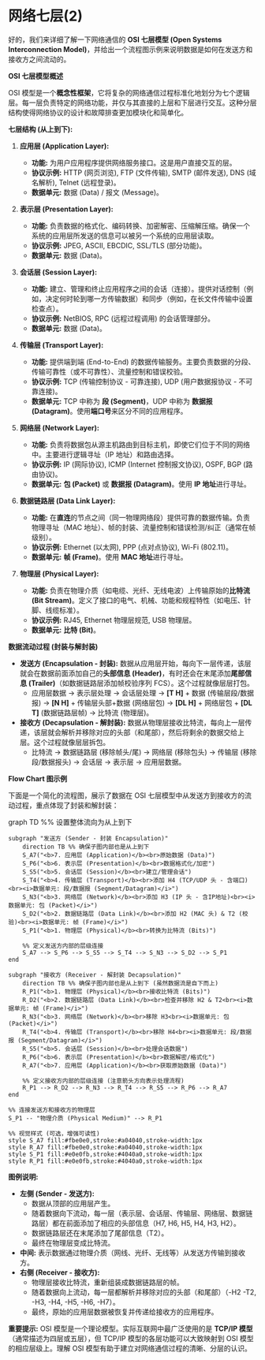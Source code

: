 # 网络七层(2)

好的，我们来详细了解一下网络通信的 **OSI 七层模型 (Open Systems Interconnection Model)**，并给出一个流程图示例来说明数据是如何在发送方和接收方之间流动的。

**OSI 七层模型概述**

OSI 模型是一个**概念性框架**，它将复杂的网络通信过程标准化地划分为七个逻辑层。每一层负责特定的网络功能，并仅与其直接的上层和下层进行交互。这种分层结构使得网络协议的设计和故障排查更加模块化和简单化。

**七层结构 (从上到下):**

1.  **应用层 (Application Layer):**
    *   **功能:** 为用户应用程序提供网络服务接口。这是用户直接交互的层。
    *   **协议示例:** HTTP (网页浏览), FTP (文件传输), SMTP (邮件发送), DNS (域名解析), Telnet (远程登录)。
    *   **数据单元:** 数据 (Data) / 报文 (Message)。

2.  **表示层 (Presentation Layer):**
    *   **功能:** 负责数据的格式化、编码转换、加密解密、压缩解压缩。确保一个系统的应用层所发送的信息可以被另一个系统的应用层读取。
    *   **协议示例:** JPEG, ASCII, EBCDIC, SSL/TLS (部分功能)。
    *   **数据单元:** 数据 (Data)。

3.  **会话层 (Session Layer):**
    *   **功能:** 建立、管理和终止应用程序之间的会话（连接）。提供对话控制（例如，决定何时轮到哪一方传输数据）和同步（例如，在长文件传输中设置检查点）。
    *   **协议示例:** NetBIOS, RPC (远程过程调用) 的会话管理部分。
    *   **数据单元:** 数据 (Data)。

4.  **传输层 (Transport Layer):**
    *   **功能:** 提供端到端 (End-to-End) 的数据传输服务。主要负责数据的分段、传输可靠性（或不可靠性）、流量控制和错误校验。
    *   **协议示例:** TCP (传输控制协议 - 可靠连接), UDP (用户数据报协议 - 不可靠连接)。
    *   **数据单元:** TCP 中称为 **段 (Segment)**，UDP 中称为 **数据报 (Datagram)**。使用**端口号**来区分不同的应用程序。

5.  **网络层 (Network Layer):**
    *   **功能:** 负责将数据包从源主机路由到目标主机，即使它们位于不同的网络中。主要进行逻辑寻址（IP 地址）和路由选择。
    *   **协议示例:** IP (网际协议), ICMP (Internet 控制报文协议), OSPF, BGP (路由协议)。
    *   **数据单元:** **包 (Packet)** 或 **数据报 (Datagram)**。使用 **IP 地址**进行寻址。

6.  **数据链路层 (Data Link Layer):**
    *   **功能:** 在**直连**的节点之间（同一物理网络段）提供可靠的数据传输。负责物理寻址（MAC 地址）、帧的封装、流量控制和错误检测/纠正（通常在帧级别）。
    *   **协议示例:** Ethernet (以太网), PPP (点对点协议), Wi-Fi (802.11)。
    *   **数据单元:** **帧 (Frame)**。使用 **MAC 地址**进行寻址。

7.  **物理层 (Physical Layer):**
    *   **功能:** 负责在物理介质（如电缆、光纤、无线电波）上传输原始的**比特流 (Bit Stream)**。定义了接口的电气、机械、功能和规程特性（如电压、针脚、线缆标准）。
    *   **协议示例:** RJ45, Ethernet 物理层规范, USB 物理层。
    *   **数据单元:** **比特 (Bit)**。

**数据流动过程 (封装与解封装)**

*   **发送方 (Encapsulation - 封装):** 数据从应用层开始，每向下一层传递，该层就会在数据前面添加自己的**头部信息 (Header)**，有时还会在末尾添加**尾部信息 (Trailer)**（如数据链路层添加帧校验序列 FCS）。这个过程就像层层打包。
    *   应用层数据 -> 表示层处理 -> 会话层处理 -> **[T H]** + 数据 (传输层段/数据报) -> **[N H]** + 传输层头部+数据 (网络层包) -> **[DL H]** + 网络层包 + **[DL T]** (数据链路层帧) -> 比特流 (物理层)。
*   **接收方 (Decapsulation - 解封装):** 数据从物理层接收比特流，每向上一层传递，该层就会解析并移除对应的头部（和尾部），然后将剩余的数据交给上层。这个过程就像层层拆包。
    *   比特流 -> 数据链路层 (移除帧头/尾) -> 网络层 (移除包头) -> 传输层 (移除段/数据报头) -> 会话层 -> 表示层 -> 应用层数据。

**Flow Chart 图示例**

下面是一个简化的流程图，展示了数据在 OSI 七层模型中从发送方到接收方的流动过程，重点体现了封装和解封装：

graph TD %% 设置整体流向为从上到下

    subgraph "发送方 (Sender - 封装 Encapsulation)"
        direction TB %% 确保子图内部也是从上到下
        S_A7("<b>7. 应用层 (Application)</b><br>原始数据 (Data)")
        S_P6("<b>6. 表示层 (Presentation)</b><br>数据格式化/加密")
        S_S5("<b>5. 会话层 (Session)</b><br>建立/管理会话")
        S_T4("<b>4. 传输层 (Transport)</b><br>添加 H4 (TCP/UDP 头 - 含端口)<br><i>数据单元: 段/数据报 (Segment/Datagram)</i>")
        S_N3("<b>3. 网络层 (Network)</b><br>添加 H3 (IP 头 - 含IP地址)<br><i>数据单元: 包 (Packet)</i>")
        S_D2("<b>2. 数据链路层 (Data Link)</b><br>添加 H2 (MAC 头) & T2 (校验)<br><i>数据单元: 帧 (Frame)</i>")
        S_P1("<b>1. 物理层 (Physical)</b><br>转换为比特流 (Bits)")
    
        %% 定义发送方内部的层级连接
        S_A7 --> S_P6 --> S_S5 --> S_T4 --> S_N3 --> S_D2 --> S_P1
    end
    
    subgraph "接收方 (Receiver - 解封装 Decapsulation)"
        direction TB %% 确保子图内部也是从上到下 (虽然数据流是自下而上)
        R_P1("<b>1. 物理层 (Physical)</b><br>接收比特流 (Bits)")
        R_D2("<b>2. 数据链路层 (Data Link)</b><br>检查并移除 H2 & T2<br><i>数据单元: 帧 (Frame)</i>")
        R_N3("<b>3. 网络层 (Network)</b><br>移除 H3<br><i>数据单元: 包 (Packet)</i>")
        R_T4("<b>4. 传输层 (Transport)</b><br>移除 H4<br><i>数据单元: 段/数据报 (Segment/Datagram)</i>")
        R_S5("<b>5. 会话层 (Session)</b><br>处理会话数据")
        R_P6("<b>6. 表示层 (Presentation)</b><br>数据解密/格式化")
        R_A7("<b>7. 应用层 (Application)</b><br>获取原始数据 (Data)")
    
        %% 定义接收方内部的层级连接 (注意箭头方向表示处理流程)
        R_P1 --> R_D2 --> R_N3 --> R_T4 --> R_S5 --> R_P6 --> R_A7
    end
    
    %% 连接发送方和接收方的物理层
    S_P1 -- "物理介质 (Physical Medium)" --> R_P1
    
    %% 视觉样式 (可选，增强可读性)
    style S_A7 fill:#fbe0e0,stroke:#a04040,stroke-width:1px
    style R_A7 fill:#fbe0e0,stroke:#a04040,stroke-width:1px
    style S_P1 fill:#e0e0fb,stroke:#4040a0,stroke-width:1px
    style R_P1 fill:#e0e0fb,stroke:#4040a0,stroke-width:1px

**图例说明:**

*   **左侧 (Sender - 发送方):**
    *   数据从顶部的应用层产生。
    *   随着数据向下流动，每一层（表示层、会话层、传输层、网络层、数据链路层）都在前面添加了相应的头部信息（H7, H6, H5, H4, H3, H2）。
    *   数据链路层还在末尾添加了尾部信息（T2）。
    *   最终在物理层变成比特流。
*   **中间:** 表示数据通过物理介质（网线、光纤、无线等）从发送方传输到接收方。
*   **右侧 (Receiver - 接收方):**
    *   物理层接收比特流，重新组装成数据链路层的帧。
    *   随着数据向上流动，每一层都解析并移除对应的头部（和尾部）（-H2 -T2, -H3, -H4, -H5, -H6, -H7）。
    *   最终，原始的应用层数据被恢复并传递给接收方的应用程序。

**重要提示:** OSI 模型是一个理论模型。实际互联网中最广泛使用的是 **TCP/IP 模型**（通常描述为四层或五层），但 TCP/IP 模型的各层功能可以大致映射到 OSI 模型的相应层级上。理解 OSI 模型有助于建立对网络通信过程的清晰、分层的认识。